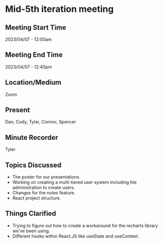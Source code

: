 #  Mid-5th iteration meeting

## Meeting Start Time

2023/04/07 - 12:00am

## Meeting End Time

2023/04/07 - 12:40pm

## Location/Medium

Zoom

## Present

Dan, Cody, Tyler, Connor, Spencer

## Minute Recorder

Tyler

## Topics Discussed

* The poster for our presentations
* Working on creating a multi-tiered user system including hte administration to create users.
* Changes for the notes feature.
* React project structure.

## Things Clarified
* Trying to figure out how to create a workaround for the recharts library we've been using.
* Different hooks within React.JS like useState and useContext.